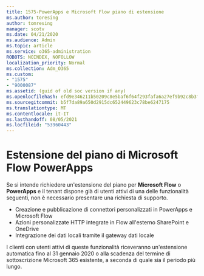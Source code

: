 ```yaml
---
title: 1575-PowerApps e Microsoft Flow piano di estensione
ms.author: toresing
author: tomresing
manager: scotv
ms.date: 04/21/2020
ms.audience: Admin
ms.topic: article
ms.service: o365-administration
ROBOTS: NOINDEX, NOFOLLOW
localization_priority: Normal
ms.collection: Adm_O365
ms.custom:
- "1575"
- "9000087"
ms.assetid: (guid of old soc version if any)
ms.openlocfilehash: efd9e346211b50209c8e5baf6f64f293fafa6a27ef9b92c8b3f6fade889307a4
ms.sourcegitcommit: b5f7da89a650d2915dc652449623c78be6247175
ms.translationtype: MT
ms.contentlocale: it-IT
ms.lasthandoff: 08/05/2021
ms.locfileid: "53960443"
---
```

# <a name="powerapps-and-microsoft-flow-plan-extension"></a>Estensione del piano di Microsoft Flow PowerApps

Se si intende richiedere un'estensione del piano per **Microsoft Flow** o **PowerApps** e il tenant dispone già di utenti attivi di una delle funzionalità seguenti, non è necessario presentare una richiesta di supporto.

- Creazione e pubblicazione di connettori personalizzati in PowerApps e Microsoft Flow
- Azioni personalizzate HTTP integrate in Flow all'esterno SharePoint e OneDrive
- Integrazione dei dati locali tramite il gateway dati locale

I clienti con utenti attivi di queste funzionalità riceveranno un'estensione automatica fino al 31 gennaio 2020 o alla scadenza del termine di sottoscrizione Microsoft 365 esistente, a seconda di quale sia il periodo più lungo.